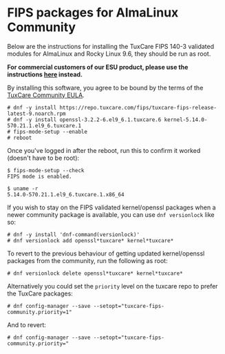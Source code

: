 <!-- markdownlint-disable MD059 -->

# FIPS packages for AlmaLinux Community

Below are the instructions for installing the TuxCare FIPS 140-3 validated modules for AlmaLinux and Rocky Linux 9.6, they should be run as root.

**For commercial customers of our ESU product, please use the instructions [here](/enterprise-support-for-almalinux/#enabling-fips-140-3-mode) instead.**

By installing this software, you agree to be bound by the terms of the [TuxCare Community EULA](https://tuxcare.com/wp-content/uploads/2023/09/COMMUNITY-EULA.txt).

```text
# dnf -y install https://repo.tuxcare.com/fips/tuxcare-fips-release-latest-9.noarch.rpm
# dnf -y install openssl-3.2.2-6.el9_6.1.tuxcare.6 kernel-5.14.0-570.21.1.el9_6.tuxcare.1
# fips-mode-setup --enable
# reboot
```

Once you've logged in after the reboot, run this to confirm it worked (doesn't have to be root):

```text
$ fips-mode-setup --check
FIPS mode is enabled.

$ uname -r
5.14.0-570.21.1.el9_6.tuxcare.1.x86_64
```

If you wish to stay on the FIPS validated kernel/openssl packages when a newer community package is available, you can use `dnf versionlock` like so:

```text
# dnf -y install 'dnf-command(versionlock)'
# dnf versionlock add openssl*tuxcare* kernel*tuxcare*
```

To revert to the previous behaviour of getting updated kernel/openssl packages from the community, run the following as root:

```text
# dnf versionlock delete openssl*tuxcare* kernel*tuxcare*
```

Alternatively you could set the `priority` level on the tuxcare repo to prefer the TuxCare packages:

```text
# dnf config-manager --save --setopt="tuxcare-fips-community.priority=1"
```

And to revert:

```text
# dnf config-manager --save --setopt="tuxcare-fips-community.priority="
```
